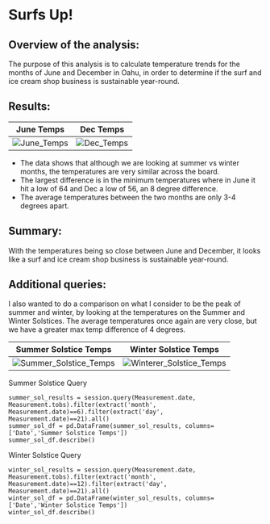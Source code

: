 # Surfs Up!

## Overview of the analysis: 

The purpose of this analysis is to calculate temperature trends for the months of June and December in Oahu, in order to determine if the surf and ice cream shop business is sustainable year-round.

## Results: 

June Temps | Dec Temps
:-------------------------:|:-------------------------:
![June_Temps](https://user-images.githubusercontent.com/85706721/131226354-d318e54e-50b0-42b0-973b-c163e3be4876.png)|![Dec_Temps](https://user-images.githubusercontent.com/85706721/131226357-e698f93b-de0b-4733-b8d6-bee6e33417f1.png)

* The data shows that although we are looking at summer vs winter months, the temperatures are very similar across the board.
* The largest difference is in the minimum temperatures where in June it hit a low of 64 and Dec a low of 56, an 8 degree difference.
* The average temperatures between the two months are only 3-4 degrees apart.

## Summary: 

With the temperatures being so close between June and December, it looks like a surf and ice cream shop business is sustainable year-round.


## Additional queries: 

I also wanted to do a comparison on what I consider to be the peak of summer and winter, by looking at the temperatures on the Summer and Winter Solstices.  The average temperatures once again are very close, but we have a greater max temp difference of 4 degrees.

Summer Solstice Temps | Winter Solstice Temps
:-------------------------:|:-------------------------:
![Summer_Solstice_Temps](https://user-images.githubusercontent.com/85706721/131227766-ba29560c-5f62-4b7b-a061-b64cbaeadbb1.png) | ![Winterer_Solstice_Temps](https://user-images.githubusercontent.com/85706721/131227771-0fe9cf88-ae48-4424-b498-9c1ff97b651c.png)

Summer Solstice Query
```
summer_sol_results = session.query(Measurement.date, Measurement.tobs).filter(extract('month', Measurement.date)==6).filter(extract('day', Measurement.date)==21).all()
summer_sol_df = pd.DataFrame(summer_sol_results, columns=['Date','Summer Solstice Temps'])
summer_sol_df.describe()
```

Winter Solstice Query
```
winter_sol_results = session.query(Measurement.date, Measurement.tobs).filter(extract('month', Measurement.date)==12).filter(extract('day', Measurement.date)==21).all()
winter_sol_df = pd.DataFrame(winter_sol_results, columns=['Date','Winter Solstice Temps'])
winter_sol_df.describe()
```
